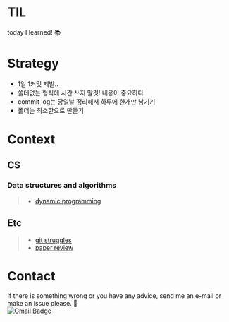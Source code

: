 TIL
=====================
today I learned! :books:  

# Strategy
* 1일 1커밋 제발..
* 쓸데없는 형식에 시간 쓰지 말것! 내용이 중요하다
* commit log는 당일날 정리해서 하루에 한개만 남기기  
* 폴더는 최소한으로 만들기

# Context
## CS
### Data structures and algorithms
>* [dynamic programming](https://github.com/mysunk/TIL/tree/master/ds-and-algorithms/DP.md)

## Etc
>* [git struggles](https://github.com/mysunk/TIL/blob/master/etc/git-struggles.md)
>* [paper review](https://github.com/mysunk/TIL/blob/master/etc/paper-review.md)

# Contact
If there is something wrong or you have any advice, send me an e-mail or make an issue please. :pray:  
[![Gmail Badge](https://img.shields.io/badge/-Gmail-d14836?style=flat-square&logo=Gmail&logoColor=white&link=mailto:pond9816@gmail.com)](mailto:pond9816@gmail.com)